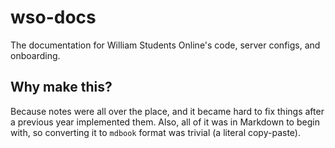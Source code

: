# wso-docs
The documentation for William Students Online's code, server configs, and onboarding.

## Why make this?
Because notes were all over the place, and it became hard to fix things after a previous year implemented them.
Also, all of it was in Markdown to begin with, so converting it to `mdbook` format was trivial (a literal copy-paste).
